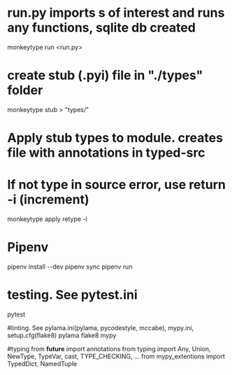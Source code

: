 # run.py imports <module>s of interest and runs any functions, sqlite db created
monkeytype run <run.py>  

# create stub (.pyi) file in "./types" folder
monkeytype stub <module> > "types/<module>"

# Apply stub types to module. creates file with annotations in typed-src
# If not type in source error, use return -i (increment)
monkeytype apply <module>
retype -i <module>  


# Pipenv
pipenv install --dev
pipenv sync
pipenv run <file>


# testing. See pytest.ini
pytest

#linting. See pylama.ini(pylama, pycodestyle, mccabe), mypy.ini, setup.cfg(flake8)
pylama
flake8
mypy


#typing
from __future__ import annotations
from typing import Any, Union, NewType, TypeVar, cast, TYPE_CHECKING, ...
from mypy_extentions import TypedDict, NamedTuple
